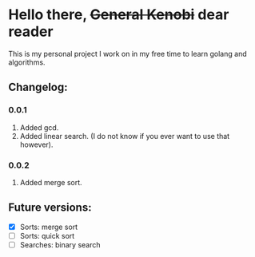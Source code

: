 # Hello there, ~~General Kenobi~~ dear reader
This is my personal project I work on in my free time
to learn golang and algorithms.

## Changelog:
### 0.0.1
1. Added gcd.
2. Added linear search. (I do not know if you ever want to use that however).
### 0.0.2
1. Added merge sort.

## Future versions:
- [x] Sorts: merge sort
- [ ] Sorts: quick sort
- [ ] Searches: binary search
